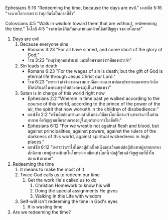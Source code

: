 Ephesians 5:16 "Redeeming the time, because the days are evil."
เอเฟซัส 5:16 "จงฉวยโอกาสเพราะว่าทุกวันนี้เป็นกาลที่ชั่ว"

Colossians 4:5 "Walk in wisdom toward them that are without, redeeming the time."
โคโลสี 4:5 "จงดำเนินชีวิตกับคนภายนอกด้วยใช้สติปัญญา จงฉวยโอกาส"

1. Days are evil
    1. Because everyone sins
        - Romans 3:23 "For all have sinned, and come short of the glory of God;"
        - โรม 3:23 "เหตุว่าทุกคนทำบาป และเสื่อมจากสง่าราศีของพระเจ้า"
    2. Sin leads to death
        - Romans 6:23 "For the wages of sin is death; but the gift of God is eternal life through Jesus Christ our Lord."
        - โรม 6:23 "เพราะว่าค่าจ้างของความบาปคือความตาย แต่ของประทานของพระเจ้าคือชีวิตนิรันดร์ในพระเยซูคริสต์องค์พระผู้เป็นเจ้าของเรา"
    3. Satan is in charge of this world right now
        - Ephesians 2:2 "Wherein in time past ye walked according to the course of this world, according to the prince of the power of the air, the spirit that now worketh in the children of disobedience:"
        - เอเฟซัส 2:2 "ครั้งเมื่อก่อนท่านเคยดำเนินตามวิถีของโลกนี้ตามเจ้าแห่งอำนาจในย่านอากาศ คือวิญญาณที่ครอบครองอยู่ในบุตรแห่งการไม่เชื่อฟัง"
        - Ephesians 6:12 "For we wrestle not against flesh and blood, but against principalities, against powers, against the rulers of the darkness of this world, against spiritual wickedness in high places."
        - เอเฟซัส 6:12 "เพราะว่าเราไม่ได้ต่อสู้กับเนื้อหนังและเลือดแต่ต่อสู้กับเทพผู้ครอบครอง ศักดิเทพ เทพผู้ครองพิภพในโมหะความมืดแห่งโลกนี้ ต่อสู้กับเหล่าวิญญาณที่ชั่วในสถานฟ้าอากาศ"
2. Redeeming the time
    1. It means to make the most of it
    2. Twice God calls us to redeem our time
        1. Get the work He's called us to do
            1. Christian Homework to know his will
            2. Doing the special assignments He gives
            3. Walking in this Life with wisdom
    3. Self-will isn't redeeming the time in God's eyes
        1. It is wasting time
3. Are we redeeming the time?